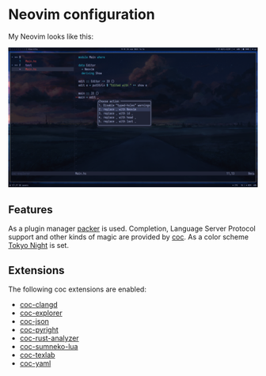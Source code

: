 # Neovim configuration

My Neovim looks like this:

![My Neovim Screenshot](screenshot.png)

## Features

As a plugin manager [packer](https://github.com/wbthomason/packer.nvim) is
used. Completion, Language Server Protocol support and other kinds of magic
are provided by [coc](https://github.com/neoclide/coc.nvim). As a color
scheme [Tokyo Night](https://github.com/folke/tokyonight.nvim) is set.

## Extensions

The following coc extensions are enabled:

- [coc-clangd](https://github.com/clangd/coc-clangd)
- [coc-explorer](https://github.com/weirongxu/coc-explorer)
- [coc-json](https://github.com/neoclide/coc-json)
- [coc-pyright](https://github.com/fannheyward/coc-pyright)
- [coc-rust-analyzer](https://github.com/fannheyward/coc-rust-analyzer)
- [coc-sumneko-lua](https://github.com/xiyaowong/coc-sumneko-lua)
- [coc-texlab](https://github.com/fannheyward/coc-texlab)
- [coc-yaml](https://github.com/neoclide/coc-yaml)
